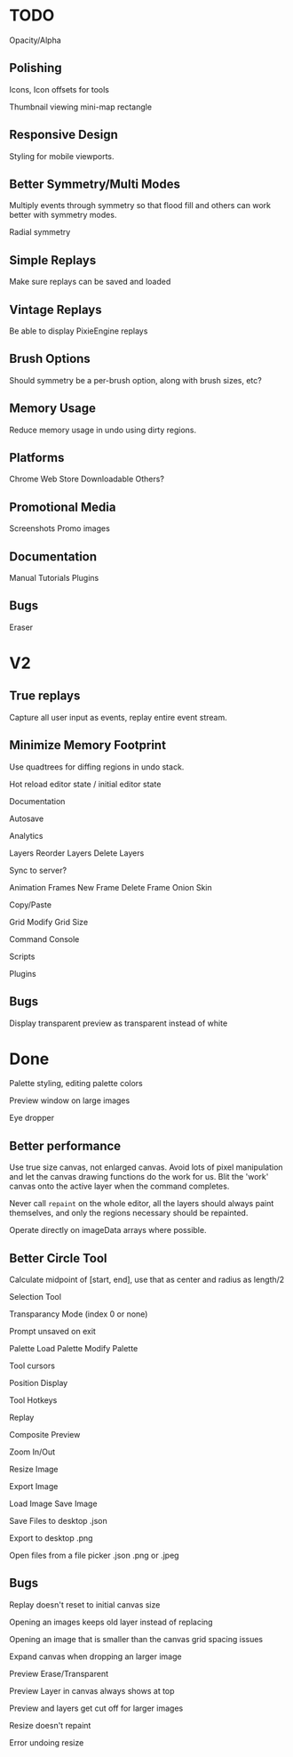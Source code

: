 TODO
====

Opacity/Alpha

Polishing
---------

Icons, Icon offsets for tools

Thumbnail viewing mini-map rectangle

Responsive Design
-----------------

Styling for mobile viewports.

Better Symmetry/Multi Modes
---------------------------

Multiply events through symmetry so that flood fill and others
can work better with symmetry modes.

Radial symmetry

Simple Replays
--------------

Make sure replays can be saved and loaded

Vintage Replays
---------------

Be able to display PixieEngine replays

Brush Options
-------------

Should symmetry be a per-brush option, along with brush sizes, etc?

Memory Usage
------------

Reduce memory usage in undo using dirty regions.

Platforms
---------

Chrome Web Store
Downloadable
Others?

Promotional Media
-----------------

Screenshots
Promo images

Documentation
-------------

Manual
Tutorials
Plugins

Bugs
----

Eraser

V2
====

True replays
------------

Capture all user input as events, replay entire event stream.

Minimize Memory Footprint
-------------------------

Use quadtrees for diffing regions in undo stack.


Hot reload editor state / initial editor state

Documentation

Autosave

Analytics

Layers
  Reorder Layers
  Delete Layers

Sync to server?

Animation Frames
  New Frame
  Delete Frame
  Onion Skin

Copy/Paste

Grid
  Modify Grid Size

Command Console

Scripts

Plugins

Bugs
----

Display transparent preview as transparent instead of white

Done
====

Palette styling, editing palette colors

Preview window on large images

Eye dropper

Better performance
------------------

Use true size canvas, not enlarged canvas. Avoid lots of pixel manipulation and
let the canvas drawing functions do the work for us. Blit the 'work' canvas onto
the active layer when the command completes.

Never call `repaint` on the whole editor, all the layers should always paint
themselves, and only the regions necessary should be repainted.

Operate directly on imageData arrays where possible.

Better Circle Tool
------------------

Calculate midpoint of [start, end], use that as center and radius as length/2

Selection Tool

Transparancy Mode (index 0 or none)

Prompt unsaved on exit

Palette
  Load Palette
  Modify Palette

Tool cursors

Position Display

Tool Hotkeys

Replay

Composite Preview

Zoom In/Out

Resize Image

Export Image

Load Image
Save Image

Save Files to desktop
  .json

Export to desktop
  .png

Open files from a file picker
  .json
  .png or .jpeg

Bugs
----

Replay doesn't reset to initial canvas size

Opening an images keeps old layer instead of replacing

Opening an image that is smaller than the canvas grid spacing issues

Expand canvas when dropping an larger image

Preview Erase/Transparent

Preview Layer in canvas always shows at top

Preview and layers get cut off for larger images

Resize doesn't repaint

Error undoing resize
